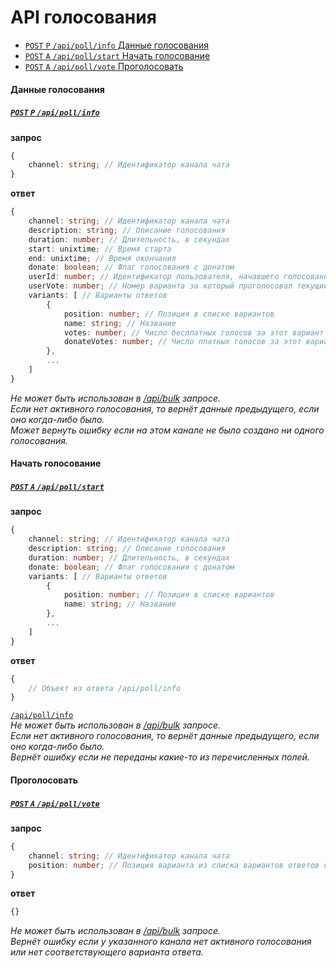 API голосования
===============
- [`POST` `P` `/api/poll/info` Данные голосования](#Данные-голосования)
- [`POST` `A` `/api/poll/start` Начать голосование](#Начать-голосование)
- [`POST` `A` `/api/poll/vote` Проголосовать](#Проголосовать)



#### Данные голосования
##### [`POST` `P` `/api/poll/info`](http://funstream.tv/api/poll/info)
**запрос**
```ts
{
    channel: string; // Идентификатор канала чата
}
```
**ответ**
```ts
{
    channel: string; // Идентификатор канала чата
    description: string; // Описание голосования
    duration: number; // Длительность, в секундах
    start: unixtime; // Время старта
    end: unixtime; // Время окончания
    donate: boolean; // Флаг голосования с донатом
    userId: number; // Идентификатор пользователя, начавшего голосование
    userVote: number; // Номер варианта за который проголосовал текущий пользователь
    variants: [ // Варианты ответов
        {
            position: number; // Позиция в списке вариантов
            name: string; // Название
            votes: number; // Число бесплатных голосов за этот вариант
            donateVotes: number; // Число платных голосов за этот вариант
        },
        ...
    ]
}
```
*Не может быть использован в [/api/bulk](common.md#Пакетный-запрос) запросе.*  
*Если нет активного голосования, то вернёт данные предыдущего, если оно когда-либо было.*  
*Может вернуть ошибку если на этом канале не было создано ни одного голосования.*


#### Начать голосование
##### [`POST` `A` `/api/poll/start`](http://funstream.tv/api/poll/start)
**запрос**
```ts
{
    channel: string; // Идентификатор канала чата
    description: string; // Описание голосования
    duration: number; // Длительность, в секундах
    donate: boolean; // Флаг голосования с донатом
    variants: [ // Варианты ответов
        {
            position: number; // Позиция в списке вариантов
            name: string; // Название
        },
        ...
    ]
}
```
**ответ**
```ts
{
    // Объект из ответа /api/poll/info
}
```
[`/api/poll/info`](#Данные-голосования)  
*Не может быть использован в [/api/bulk](common.md#Пакетный-запрос) запросе.*  
*Если нет активного голосования, то вернёт данные предыдущего, если оно когда-либо было.*  
*Вернёт ошибку если не переданы какие-то из перечисленных полей.*


#### Проголосовать
##### [`POST` `A` `/api/poll/vote`](http://funstream.tv/api/poll/vote)
**запрос**
```ts
{
    channel: string; // Идентификатор канала чата
    position: number; // Позиция варианта из списка вариантов ответов голосования
}
```
**ответ**
```ts
{}
```
*Не может быть использован в [/api/bulk](common.md#Пакетный-запрос) запросе.*  
*Вернёт ошибку если у указанного канала нет активного голосования или нет соответствующего варианта ответа.*

